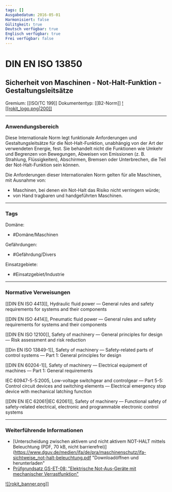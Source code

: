 ```yaml
---
tags: []
Ausgabedatum: 2016-05-01
Harmonisiert: false
Gülitgkeit: true
Deutsch verfügbar: true
Englisch verfügbar: true
Frei verfügbar: false
---
```


# DIN EN ISO 13850
## Sicherheit von Maschinen - Not-Halt-Funktion - Gestaltungsleitsätze

Gremium: [[ISO/TC 199]]
Dokumententyp: [[B2-Norm]]
[![[rokit_logo.png|200]]](https://public-robots.de/)

***
### Anwendungsbereich

Diese Internationale Norm legt funktionale Anforderungen und Gestaltungsleitsätze für die Not-Halt-Funktion, unabhängig von der Art der verwendeten Energie, fest. Sie behandelt nicht die Funktionen wie Umkehr und Begrenzen von Bewegungen, Abweisen von Emissionen (z. B. Strahlung, Flüssigkeiten), Abschirmen, Bremsen oder Unterbrechen, die Teil der Not-Halt-Funktion sein können.

Die Anforderungen dieser Internationalen Norm gelten für alle Maschinen, mit Ausnahme von:
- Maschinen, bei denen ein Not-Halt das Risiko nicht verringern würde;
- von Hand tragbaren und handgeführten Maschinen.
***
### Tags

Domäne:
- #Domäne/Maschinen 

Gefährdungen:
- #Gefährdung/Divers 

Einsatzgebiete:
- #Einsatzgebiet/Industrie 


***
### Normative Verweisungen

[[DIN EN ISO 4413]], Hydraulic fluid power — General rules and safety requirements for systems and their components

[[DIN EN ISO 4414]], Pneumatic fluid power — General rules and safety requirements for systems and their components

[[DIN EN ISO 12100]], Safety of machinery — General principles for design — Risk assessment and risk reduction

[[Din EN ISO 13849-1]], Safety of machinery — Safety-related parts of control systems — Part 1: General principles for design

[[DIN EN 60204-1]], Safety of machinery — Electrical equipment of machines — Part 1: General requirements

IEC 60947-5-5:2005, Low-voltage switchgear and controlgear — Part 5-5: Control circuit devices and switching elements — Electrical emergency stop device with mechanical latching function

[[DIN EN IEC 62061|IEC 62061]], Safety of machinery — Functional safety of safety-related electrical, electronic and programmable electronic control systems

***
### Weiterführende Informationen

- [Unterscheidung zwischen aktivem und nicht aktivem NOT-HALT mittels Beleuchtung (PDF, 70 kB, nicht barrierefrei)](https://www.dguv.de/medien/ifa/de/pra/maschinenschutz/ifa-sichtweise_not-halt-beleuchtung.pdf "Downloadöffnen und herunterladen"
- [Prüfgrundsatz GS-ET-08: "Elektrische Not-Aus-Geräte mit mechanischer Verrastfunktion"](https://www.bgetem.de/arbeitssicherheit-gesundheitsschutz/pruefen-zertifizieren/pruef-und-zertifizierungsstelle-elektrotechnik/pruefgrundsaetze)

[![[rokit_banner.png]]](https://public-robots.de/)
